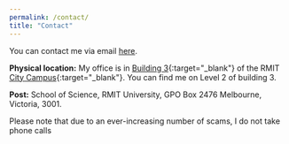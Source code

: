 ```yaml
---
permalink: /contact/
title: "Contact"
---
```


You can contact me via email [here](mailto:daniel.gomez@rmit.edu.au).

**Physical location:** My office is in [Building 3](https://goo.gl/maps/NKJua22D8LzVUgwY6){:target="_blank"} of the RMIT [City Campus](https://www.rmit.edu.au/about/our-locations-and-facilities/locations/melbourne-city-campus){:target="_blank"}. You can find me on Level 2 of building 3.

**Post:** School of Science, RMIT University, GPO Box 2476 Melbourne, Victoria, 3001. 

Please note that due to an ever-increasing number of scams, I do not take phone calls

